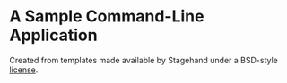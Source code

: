 # A Sample Command-Line Application

Created from templates made available by Stagehand under a BSD-style
[license](https://github.com/dart-lang/stagehand/blob/master/LICENSE).
